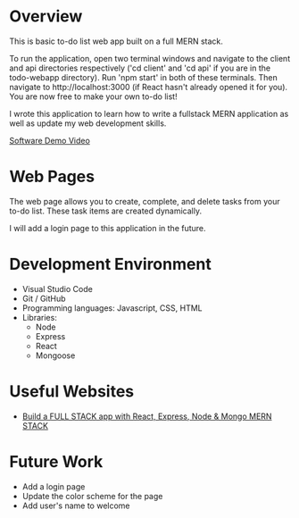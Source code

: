 # Overview

This is basic to-do list web app built on a full MERN stack.

To run the application, open two terminal windows and navigate to the client and api directories respectively ('cd client' and 'cd api' if you are in the todo-webapp directory). Run 'npm start' in both of these terminals. Then navigate to http://localhost:3000 (if React hasn't already opened it for you). You are now free to make your own to-do list!

I wrote this application to learn how to write a fullstack MERN application as well as update my web development skills.

[Software Demo Video](https://youtu.be/jYvpPd2qQWE)

# Web Pages

The web page allows you to create, complete, and delete tasks from your to-do list. These task items are created dynamically.

I will add a login page to this application in the future.

# Development Environment

* Visual Studio Code
* Git / GitHub
* Programming languages: Javascript, CSS, HTML
* Libraries: 
    * Node
    * Express
    * React
    * Mongoose

# Useful Websites

* [Build a FULL STACK app with React, Express, Node & Mongo MERN STACK](https://www.youtube.com/watch?v=R81g-2r6ynM&t=2634s)

# Future Work

* Add a login page
* Update the color scheme for the page
* Add user's name to welcome 